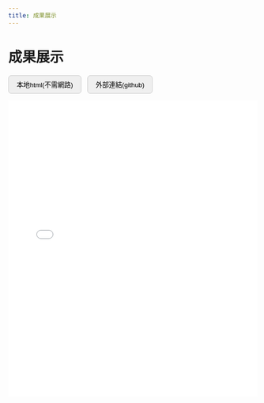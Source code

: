 ```yaml
---
title: 成果展示
---
```


# 成果展示

<div style="margin-bottom: 1em;">
  <button onclick="loadLocal()" style="padding:8px 16px; margin-right:8px; border-radius:6px; border:1px solid #ccc; cursor:pointer;">
    本地html(不需網路)
  </button>
  <button onclick="loadOnline()" style="padding:8px 16px; border-radius:6px; border:1px solid #ccc; cursor:pointer;">
    外部連結(github)
  </button>
</div>

<div class="embed-wrap">
  <iframe
    id="demoFrame"
    src="../sites/index.html"
    width="100%" height="600px"
    style="border:none;"
    sandbox="allow-scripts allow-same-origin allow-downloads allow-popups allow-popups-to-escape-sandbox"
  ></iframe>
</div>

<script>
function loadLocal() {
  document.getElementById("demoFrame").src = "../sites/index.html";
}
function loadOnline() {
  document.getElementById("demoFrame").src = "https://wendy062644.github.io/picture_with_map/index.html";
}
</script>

<style>
.bd-sidebar-secondary {
  display: none !important;
}

.bd-content {
  max-width: 100% !important;
}

.bd-article-container {
  max-width: 100% !important;
  width: 100% !important;
}

.tex2jax_ignore.mathjax_ignore {
  max-width: 100% !important;
  width: 100% !important;
}
</style>